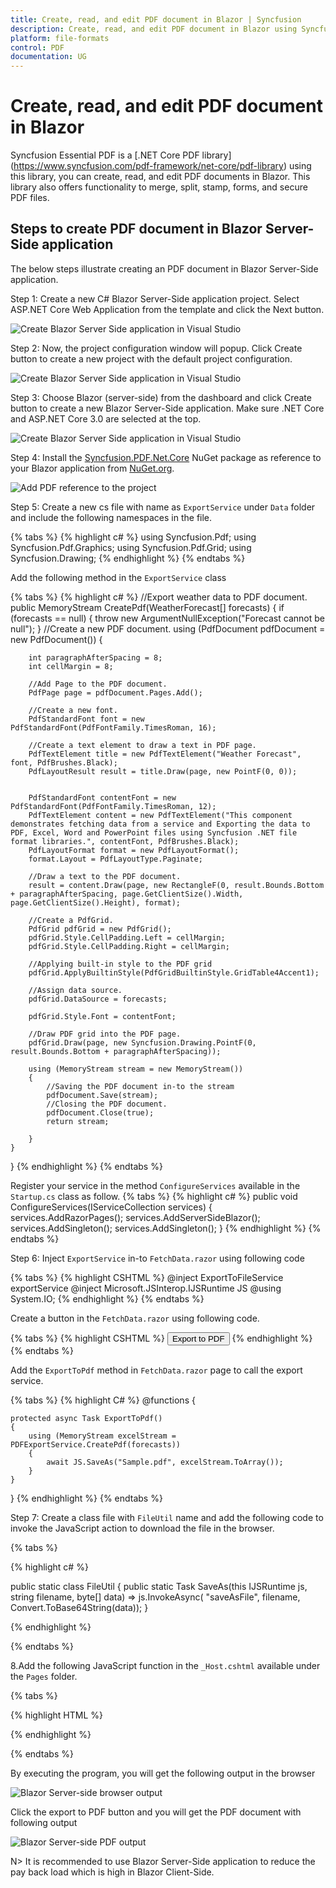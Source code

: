 ```yaml
---
title: Create, read, and edit PDF document in Blazor | Syncfusion 
description: Create, read, and edit PDF document in Blazor using Syncfusion .NET Core PDF (Essential PDF) library
platform: file-formats
control: PDF
documentation: UG
---
```


# Create, read, and edit PDF document in Blazor

Syncfusion Essential PDF is a [.NET Core PDF library] (https://www.syncfusion.com/pdf-framework/net-core/pdf-library) using this library, you can create, read, and edit PDF documents in Blazor. This library also offers functionality to merge, split, stamp, forms, and secure PDF files. 

## Steps to create PDF document in Blazor Server-Side application

The below steps illustrate creating an PDF document in Blazor Server-Side application.

Step 1: Create a new C# Blazor Server-Side application project. Select ASP.NET Core Web Application from the template and click the Next button.

![Create Blazor Server Side application in Visual Studio](Create_PDF_Blazor/Blazor_create_project.png)

Step 2: Now, the project configuration window will popup. Click Create button to create a new project with the default project configuration.

![Create Blazor Server Side application in Visual Studio](Create_PDF_Blazor/Blazor_images_Server_Creation.png)

Step 3: Choose Blazor (server-side) from the dashboard and click Create button to create a new Blazor Server-Side application. Make sure .NET Core and ASP.NET Core 3.0 are selected at the top.

![Create Blazor Server Side application in Visual Studio](Create_PDF_Blazor/Blazor_images_Server.png)

Step 4: Install the [Syncfusion.PDF.Net.Core](https://www.nuget.org/packages/Syncfusion.pdf.Net.Core) NuGet package as reference to your Blazor application from [NuGet.org](https://www.nuget.org).

![Add PDF reference to the project](Create_PDF_Blazor/Blazor_reference.png)

Step 5: Create a new cs file with name as ``ExportService`` under ``Data`` folder and include the following namespaces in the file.

{% tabs %}
{% highlight c# %}
using Syncfusion.Pdf;
using Syncfusion.Pdf.Graphics;
using Syncfusion.Pdf.Grid;
using Syncfusion.Drawing;
{% endhighlight %}
{% endtabs %}

Add the following method in the ``ExportService`` class

{% tabs %}
{% highlight c# %}
//Export weather data to PDF document.
public MemoryStream CreatePdf(WeatherForecast[] forecasts)
{
    if (forecasts == null)
    {
        throw new ArgumentNullException("Forecast cannot be null");
    }
    //Create a new PDF document.
    using (PdfDocument pdfDocument = new PdfDocument())
    {

        int paragraphAfterSpacing = 8;
        int cellMargin = 8;

        //Add Page to the PDF document.
        PdfPage page = pdfDocument.Pages.Add();

        //Create a new font.
        PdfStandardFont font = new PdfStandardFont(PdfFontFamily.TimesRoman, 16);

        //Create a text element to draw a text in PDF page.
        PdfTextElement title = new PdfTextElement("Weather Forecast", font, PdfBrushes.Black);
        PdfLayoutResult result = title.Draw(page, new PointF(0, 0));


        PdfStandardFont contentFont = new PdfStandardFont(PdfFontFamily.TimesRoman, 12);
        PdfTextElement content = new PdfTextElement("This component demonstrates fetching data from a service and Exporting the data to PDF, Excel, Word and PowerPoint files using Syncfusion .NET file format libraries.", contentFont, PdfBrushes.Black);
        PdfLayoutFormat format = new PdfLayoutFormat();
        format.Layout = PdfLayoutType.Paginate;

        //Draw a text to the PDF document.
        result = content.Draw(page, new RectangleF(0, result.Bounds.Bottom + paragraphAfterSpacing, page.GetClientSize().Width, page.GetClientSize().Height), format);

        //Create a PdfGrid.
        PdfGrid pdfGrid = new PdfGrid();
        pdfGrid.Style.CellPadding.Left = cellMargin;
        pdfGrid.Style.CellPadding.Right = cellMargin;

        //Applying built-in style to the PDF grid
        pdfGrid.ApplyBuiltinStyle(PdfGridBuiltinStyle.GridTable4Accent1);

        //Assign data source.
        pdfGrid.DataSource = forecasts;

        pdfGrid.Style.Font = contentFont;

        //Draw PDF grid into the PDF page.
        pdfGrid.Draw(page, new Syncfusion.Drawing.PointF(0, result.Bounds.Bottom + paragraphAfterSpacing));

        using (MemoryStream stream = new MemoryStream())
        {
            //Saving the PDF document in-to the stream
            pdfDocument.Save(stream);
            //Closing the PDF document.
            pdfDocument.Close(true);
            return stream;
                
        }
    }
}
{% endhighlight %}
{% endtabs %}

Register your service in the method ``ConfigureServices`` available in the ``Startup.cs`` class as follow.
{% tabs %}
{% highlight c# %}
public void ConfigureServices(IServiceCollection services)
{
    services.AddRazorPages();
    services.AddServerSideBlazor();
    services.AddSingleton<WeatherForecastService>();
    services.AddSingleton<ExportService>();
}
{% endhighlight %}
{% endtabs %}


Step 6: Inject ``ExportService`` in-to ``FetchData.razor`` using following code

{% tabs %}
{% highlight CSHTML %}
@inject ExportToFileService exportService
@inject Microsoft.JSInterop.IJSRuntime JS
@using  System.IO;
{% endhighlight %}
{% endtabs %}

Create a button in the ``FetchData.razor`` using following code.

{% tabs %}
{% highlight CSHTML %}
<button class="btn btn-primary" onclick="@ExportToPdf">Export to PDF</button>
{% endhighlight %}
{% endtabs %}

Add the ``ExportToPdf`` method in ``FetchData.razor`` page to call the export service.

{% tabs %}
{% highlight C# %}
@functions
{

    protected async Task ExportToPdf()
    {
        using (MemoryStream excelStream = PDFExportService.CreatePdf(forecasts))
        {
            await JS.SaveAs("Sample.pdf", excelStream.ToArray());
        }
    }
}
{% endhighlight %}
{% endtabs %}

Step 7: Create a class file with ``FileUtil`` name and add the following code to invoke the JavaScript action to download the file in the browser.

{% tabs %}

{% highlight c# %}

public static class FileUtil
{
    public static Task SaveAs(this IJSRuntime js, string filename, byte[] data)
       => js.InvokeAsync<object>(
           "saveAsFile",
           filename,
           Convert.ToBase64String(data));
}

{% endhighlight %}

{% endtabs %}

8.Add the following JavaScript function in the ``_Host.cshtml`` available under the ``Pages`` folder.

{% tabs %}

{% highlight HTML %}

<script type="text/javascript">
    function saveAsFile(filename, bytesBase64) {
        var link = document.createElement('a');
        link.download = filename;
        link.href = "data:application/octet-stream;base64," + bytesBase64;
        document.body.appendChild(link); // Needed for Firefox
        link.click();
        document.body.removeChild(link);
    }
</script>

{% endhighlight %}

{% endtabs %}

By executing the program, you will get the following output in the browser

![Blazor Server-side browser output](Create_PDF_Blazor/Blazor_browser_output.png)

Click the export to PDF button and you will get the PDF document with following output

![Blazor Server-side PDF output](Create_PDF_Blazor/Blazor_PDF_output.png)

N> It is recommended to use Blazor Server-Side application to reduce the pay back load which is high in Blazor Client-Side.